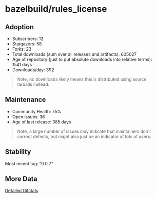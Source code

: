 # bazelbuild/rules_license

## Adoption

- Subscribers: 12
- Stargazers: 58
- Forks: 23
- Total downloads (sum over all releases and artifacts): 605027
- Age of repository (just to put absolute downloads into relative terms): 1541 days
- Downloads/day: 392

> Note, no downloads likely means this is distributed using source tarballs instead.

## Maintenance

- Community Health: 75%
- Open issues: 36
- Age of last release: 385 days

> Note, a large number of issues may indicate that maintainers don't correct defects, but might also
> just be an indicator of lots of users.

## Stability

Most recent tag: "0.0.7"

## More Data

[Detailed Gitstats](/bazel-catalog/gitstats/bazelbuild/rules_license)

